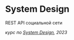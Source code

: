 # System Design

REST API социальной сети  

_курс по [System Design](https://balun.courses/courses/system_design), 2023_

